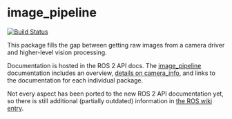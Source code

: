 image_pipeline
==============

[![Build Status](https://build.ros2.org/buildStatus/icon?job=Rdev__image_pipeline__ubuntu_jammy_amd64)](https://build.ros2.org/job/Rdev__image_pipeline__ubuntu_jammy_amd64/)

This package fills the gap between getting raw images from a camera driver and higher-level vision processing.

Documentation is hosted in the ROS 2 API docs.
The [image_pipeline](http://docs.ros.org/en/rolling/p/image_pipeline/)
documentation includes an overview,
[details on camera_info](http://docs.ros.org/en/rolling/p/image_pipeline/camera_info.html),
and links to the documentation for each individual package.

Not every aspect has been ported to the new ROS 2 API documentation yet, so
there is still additional (partially outdated) information
in [the ROS wiki entry](http://wiki.ros.org/image_pipeline).
